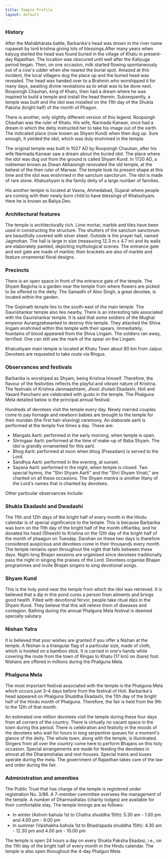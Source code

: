 ```yaml
---
title: Temple Profile
layout: default
---
```

### History
After the Mahābhārata battle, Barbarika's head was drown in the river name rupawati by lord krishna giving lots of blessings.After many years when kalyug started the head was found buried in the village of Khatu in present-day Rajasthan. The location was obscured until well after the Kaliyuga period began. Then, on one occasion, milk started flowing spontaneously out of a cow's udder when she neared the burial spot. Amazed at this incident, the local villagers dug the place up and the buried head was revealed. The head was handed over to a Brahmin who worshipped it for many days, awaiting divine revelations as to what was to be done next. Roopsingh Chauhan, king of Khatu, then had a dream where he was inspired to build a temple and install the head therein. Subsequently, a temple was built and the idol was installed on the 11th day of the Shukla Paksha (bright half) of the month of Phagun.

There is another, only slightly different version of this legend. Roopsingh Chauhan was the ruler of Khatu. His wife, Narmada Kanwar, once had a dream in which the deity instructed her to take his image out of the earth. The indicated place (now known as Shyam Kund) when then dug up. Sure enough, it yielded the idol, which was duly enshrined in the temple.

The original temple was built in 1027 AD by Roopsingh Chauhan, after his wife Narmada Kanwar saw a dream about the buried idol. The place where the idol was dug out from the ground is called Shyam Kund. In 1720 AD, a nobleman known as Diwan Abhaisingh renovated the old temple, at the behest of the then ruler of Marwar. The temple took its present shape at this time and the idol was enshrined in the sanctum sanctorum. The idol is made of rare stone. Khatushyam is the family deity of a large number of families.

His another temple is located at Vasna, Ahmedabad, Gujarat where people are coming with their newly born child to have blessings of Khatushyam. Here he is known as Baliya Dev.

### Architectural features
The temple is architecturally rich. Lime mortar, marble and tiles have been used in constructing the structure. The shutters of the sanctum sanctorum are beautifully covered with silver sheet. Outside is the prayer hall, named Jagmohan. The hall is large in size (measuring 12.3 m x 4.7 m) and its walls are elaborately painted, depicting mythological scenes. The entrance gate and exit gate are made of marble; their brackets are also of marble and feature ornamental floral designs.

### Precincts
There is an open space in front of the entrance gate of the temple. The Shyam Bagicha is a garden near the temple from where flowers are picked to be offered to the deity. The Samadhi of Aloo Singh, a great devotee, is located within the garden.

The Gopinath temple lies to the south-east of the main temple. The Gaurishankar temple also lies nearby. There is an interesting tale associated with the Gaurishankar temple. It is said that some soldiers of the Mughal emperor Aurangzebwanted to destroy this temple. They attacked the Shiva lingam enshrined within this temple with their spears. Immediately, fountains of blood appeared from the Shiva Lingam. The soldiers ran away, terrified. One can still see the mark of the spear on the Lingam.

Khatushyam main temple is located at Khatu Town about 80 km from Jaipur. Devotees are requested to take route via Ringus.

### Observances and festivals
Barbarika is worshiped as Shyam, being Krishna himself. Therefore, the flavour of the festivities reflects the playful and vibrant nature of Krishna. The festivals of Krishna Janmaashtami, Jhool Jhulani Ekadashi, Holi and Vasant Panchami are celebrated with gusto in the temple. The Phalguna Mela detailed below is the principal annual festival.

Hundreds of devotees visit the temple every day. Newly married couples come to pay homage and newborn babies are brought to the temple for their mundan (the first hair-shaving) ceremony. An elaborate aarti is performed at the temple five times a day. These are:

* Mangala Aarti: performed in the early morning, when temple is open.
* Shringaar Aarti: performed at the time of make-up of Baba Shyam. The idol is grandly ornamented for this aarti.
* Bhog Aarti: performed at noon when bhog (Prasadam) is served to the Lord.
* Sandhya Aarti: performed in the evening, at sunset.
* Sayana Aarti: performed in the night, when temple is closed.
Two special hymns, the "Shri Shyam Aarti" and the "Shri Shyam Vinati," are chanted on all these occasions. The Shyam mantra is another litany of the Lord's names that is chanted by devotees.

Other particular observances include:

### Shukla Ekadashi and Dwadashi
The 11th and 12th days of the bright half of every month in the Hindu calendar is of special significance to the temple. This is because Barbarika was born on the 11th day of the bright half of the month ofKartika, and he donated his head (Sheesh) to Krishna on the 12th day of the bright half of the month of phaagun on Tuesday. Darshan on these two days is therefore considered auspicious and devotees come in their thousands every month. The temple remains open throughout the night that falls between these days. Night-long Bhajan sessions are organised since devotees traditionally pass the night in singing the praises of the Lord. Devotees organise Bhajan programmes and invite Bhajan singers to sing devotional songs.

### Shyam Kund
This is the holy pond near the temple from which the idol was retrieved. It is believed that a dip in this pond cures a person from ailments and brings good health. Filled with devotional fervor, people take ritual dips in the Shyam Kund. They believe that this will relieve them of diseases and contagion. Bathing during the annual Phalguna Mela festival is deemed specially salutary.

### Nishan Yatra
It is believed that your wishes are granted if you offer a Nishan at the temple. A Nishan is a triangular flag of a particular size, made of cloth, which is hoisted on a bamboo stick. It is carried in one's hands while covering the route from the town of Ringas to Khatu (17 km) on (bare) foot. Nishans are offered in millions during the Phalguna Mela.

### Phalguna Mela
The most important festival associated with the temple is the Phalguna Mela which occurs just 3–4 days before from the festival of Holi. Barbarika's head appeared on Phalguna Shuddha Ekadashi, the 11th day of the bright half of the Hindu month of Phalguna. Therefore, the fair is held from the 9th to the 12th of that month.

An estimated one million devotees visit the temple during these four days from all corners of the country. There is virtually no vacant space in the town during this period. There is celebration and festivity in the moods of the devotees who wait for hours in long serpentine queues for a moment's glance of the deity. The whole town, along with the temple, is illuminated. Singers from all over the country come here to perform Bhajans on this holy occasion. Special arrangements are made for feeding the devotees in almost all the Dharamshalas and rest-houses. Special trains and buses operate during the mela. The government of Rajasthan takes care of the law and order during the fair.

### Administration and amenities
The Public Trust that has charge of the temple is registered under registration No. 3/86. A 7-member committee oversees the management of the temple. A number of Dharmashalas (charity lodges) are available for their comfortable stay. The temple timings are as follows:

* In winter (Ashvin bahula 1st to Chaitra shuddha 15th): 5.30 am - 1.00 pm and 4.00 pm - 9.00 pm
* In summer (Vaishakha bahula 1st to Bhadrapada shuddha 15th): 4.30 am - 12.30 pm and 4.00 pm - 10.00 pm

The temple is open 24 hours a day on every Shukla Paksha Ekadasi, i.e., on the 11th day of the bright half of every month in the Hindu calendar. The temple is also open throughout the 4-day Phalgun Mela.